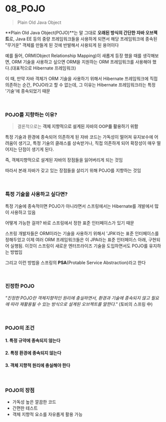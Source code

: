 # 08_POJO

> Plain Old Java Object

**Plain Old Java Object(POJO)**는 말 그대로 **오래된 방식의 간단한 자바 오브젝트**로, Java EE 등의 중량 프레임워크들을 사용하게 되면서 해당 프레임워크에 종속된 "무거운" 객체를 만들게 된 것에 반발해서 사용되게 된 용어이다

예를 들어, ORM(Object Relationship Mapping)이 새롭게 등장 했을 때를 생각해보면, ORM 기술을 사용하고 싶으면 ORM을 지원하는 ORM 프레임워크를 사용해야 했다.(대표적으로 Hibernate 프레임워크)

이 때, 만약 자바 객체가 ORM 기술을 사용하기 위해서 Hibernate 프레임워크에 직접 의존하는 순간, POJO라고 할 수 없는데, 그 이유는 Hibernate 프레임워크라는 특정 '기술'에 종속되었기 때문

<br>

### POJO를 지향하는 이유?

> 결론적으로는 **객체 지향적으로 설계된 자바의 OOP를 활용하기 위함**

특정 기술과 환경에 종속되어 의존하게 된 자바 코드는 가독성이 떨어져 유지보수에 어려움이 생기고, 특정 기술의 클래스를 상속받거나, 직접 의존하게 되어 확장성이 매우 떨어지는 단점이 생기게 된다. 

즉, 객체지향적으로 설계된 자바의 장점들을 잃어버리게 되는 것임

따라서 본래 자바가 갖고 있는 장점들을 살리기 위해 POJO를 지향하는 것임

<br>

### 특정 기술을 사용하고 싶다면?

특정 기술에 종속적이면 POJO가 아니라면서 스프링에서는 Hibernate를 개발에서 많이 사용하고 있음

어떻게 가능한 걸까? 바로 스프링에서 정한 표준 인터페이스가 있기 때문

스프링 개발자들은 ORM이라는 기술을 사용하기 위해서 'JPA'라는 표준 인터페이스를 정해두었고 이제 여러 ORM 프레임워크들은 이 JPA라는 표준 인터페이스 아래, 구현되어 실행됨. 이것이 스프링이 새로운 엔터프라이즈 기술을 도입하면서도 POJO를 유지하는 방법임

그리고 이런 방법을 스프링의 **PSA**(Protable Service Abstraction)라고 한다

<br>

### 진정한 POJO

*"진정한 POJO란 객체지향적인 원리에 충실하면서, 환경과 기술에 종속되지 않고 필요에 따라 재활용될 수 있는 방식으로 설계된 오브젝트를 말한다."* (토비의 스프링 中)

<br>

### POJO의 조건

#### 1. 특정 규약에 종속되지 않는다

#### 2. 특정 환경에 종속되지 않는다

#### 3. 객체 지향적 원리에 충실해야 한다

<br>

### POJO의 장점

- 가독성 높은 깔끔한 코드
- 간편한 테스트
- 객체 지향적 요소를 자유롭게 활용 가능

